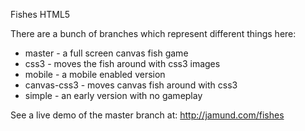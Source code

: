 Fishes HTML5

There are a bunch of branches which represent different things here:
* master - a full screen canvas fish game
* css3 - moves the fish around with css3 images
* mobile - a mobile enabled version
* canvas-css3 - moves canvas fish around with css3
* simple - an early version with no gameplay

See a live demo of the master branch at:
http://jamund.com/fishes